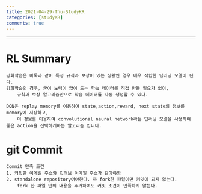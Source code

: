 ```yaml
---
title: 2021-04-29-Thu-StudyKR
categories: [studyKR]
comments: true
---
```

-------------------------------------------------------------------------------

# RL Summary
```
강화학습은 바둑과 같이 특정 규칙과 보상이 있는 상황인 경우 매우 적합한 딥러닝 모델이 된다. 
강화학습의 경우, 굳이 노력이 많이 드는 학습 데이터를 직접 만들 필요가 없이, 
	규칙과 보상 알고리즘만으로 학습 데이터를 자동 생성할 수 있다.
	
DQN은 replay memory를 이용하여 state,action,reward, next state의 정보를 memory에 저장하고, 
	이 정보를 이용하여 convolutional neural network라는 딥러닝 모델을 사용하여 좋은 action을 선택하게하는 알고리즘 입니다.
```

# git Commit
```
Commit 만족 조건
1. 커밋한 이메일 주소와 깃허브 이메일 주소가 같아야함
2. standalone repository여야한다. 즉 fork한 파일이면 커밋이 되지 않는다.
	fork 한 파일 안의 내용을 추가하여도 커밋 조건이 만족하지 않는다.
```


